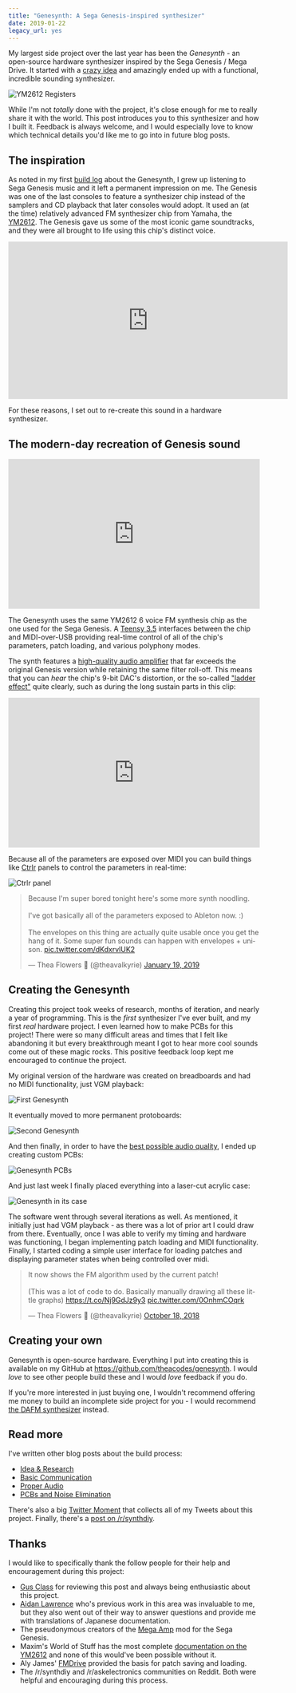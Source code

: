 ```yaml
---
title: "Genesynth: A Sega Genesis-inspired synthesizer"
date: 2019-01-22
legacy_url: yes
---
```


My largest side project over the last year has been the *Genesynth* - an open-source hardware synthesizer inspired by the Sega Genesis / Mega Drive. It started with a [crazy idea](../genesynth-part-1-idea-and-research) and amazingly ended up with a functional, incredible sounding synthesizer.

![YM2612 Registers](../static/genesynth-promo.jpg)

While I'm not *totally* done with the project, it's close enough for me to really share it with the world. This post introduces you to this synthesizer and how I built it. Feedback is always welcome, and I would especially love to know which technical details you'd like me to go into in future blog posts.


## The inspiration

As noted in my first [build log](../genesynth-part-1-idea-and-research) about the Genesynth, I grew up listening to Sega Genesis music and it left a permanent impression on me. The Genesis was one of the last consoles to feature a synthesizer chip instead of the samplers and CD playback that later consoles would adopt. It used an (at the time) relatively advanced FM synthesizer chip from Yamaha, the [YM2612](https://en.wikipedia.org/wiki/Yamaha_YM2612). The Genesis gave us some of the most iconic game soundtracks, and they were all brought to life using this chip's distinct voice.

<iframe width="560" height="315" src="https://www.youtube.com/embed/_T7hdIh-gtw" frameborder="0" allow="autoplay; encrypted-media" allowfullscreen></iframe>

For these reasons, I set out to re-create this sound in a hardware synthesizer.


## The modern-day recreation of Genesis sound

<iframe width="100%" height="300" scrolling="no" frameborder="no" allow="autoplay" src="https://w.soundcloud.com/player/?url=https%3A//api.soundcloud.com/tracks/558684303%3Fsecret_token%3Ds-ywqmF&color=%23433b38&auto_play=false&hide_related=false&show_comments=true&show_user=true&show_reposts=false&show_teaser=true&visual=true"></iframe>

The Genesynth uses the same YM2612 6 voice FM synthesis chip as the one used for the Sega Genesis. A [Teensy 3.5](https://www.pjrc.com/store/teensy35.html) interfaces between the chip and MIDI-over-USB providing real-time control of all of the chip's parameters, patch loading, and various polyphony modes.

The synth features a [high-quality audio amplifier](../genesynth-part-3-proper-audio) that far exceeds the original Genesis version while retaining the same filter roll-off. This means that you can *hear* the chip's 9-bit DAC's distortion, or the so-called ["ladder effect"](http://alyjameslab.blogspot.com/2013/06/ym2612-ladder-effect-suite.html) quite clearly, such as during the long sustain parts in this clip:

<iframe width="100%" height="300" scrolling="no" frameborder="no" allow="autoplay" src="https://w.soundcloud.com/player/?url=https%3A//api.soundcloud.com/tracks/524990358%3Fsecret_token%3Ds-vg1gD&color=%23433b38&auto_play=false&hide_related=false&show_comments=true&show_user=true&show_reposts=false&show_teaser=true&visual=true"></iframe>

Because all of the parameters are exposed over MIDI you can build things like [Ctrlr](http://ctrlr.org/) panels to control the parameters in real-time:

![Ctrlr panel](../static/genesynth-ctrlr-panel.png)

<blockquote class="twitter-tweet" data-lang="en"><p lang="en" dir="ltr">Because I&#39;m super bored tonight here&#39;s some more synth noodling.<br><br>I&#39;ve got basically all of the parameters exposed to Ableton now. :)<br><br>The envelopes on this thing are actually quite usable once you get the hang of it. Some super fun sounds can happen with envelopes + unison. <a href="https://t.co/dKdxrvlUK2">pic.twitter.com/dKdxrvlUK2</a></p>&mdash; Thea Flowers 🌺 (@theavalkyrie) <a href="https://twitter.com/theavalkyrie/status/1086522285651947520?ref_src=twsrc%5Etfw">January 19, 2019</a></blockquote>
<script async src="https://platform.twitter.com/widgets.js" charset="utf-8"></script>

## Creating the Genesynth

Creating this project took weeks of research, months of iteration, and nearly a year of programming. This is the *first* synthesizer I've ever built, and my first *real* hardware project. I even learned how to make PCBs for this project! There were so many difficult areas and times that I felt like abandoning it but every breakthrough meant I got to hear more cool sounds come out of these magic rocks. This positive feedback loop kept me encouraged to continue the project.

My original version of the hardware was created on breadboards and had no MIDI functionality, just VGM playback:

![First Genesynth](../static/genesynth-breadboard.jpg)

It eventually moved to more permanent protoboards:

![Second Genesynth](../static/genesynth-protoboard.jpg)

And then finally, in order to have the [best possible audio quality](../genesynth-part-4-cleaning-up-the-noise-in-synth-audio-amplifier), I ended up creating custom PCBs:

![Genesynth PCBs](../static/genesynth-pcbs.jpg)

And just last week I finally placed everything into a laser-cut acrylic case:

![Genesynth in its case](../static/genesynth-case.jpg)

The software went through several iterations as well. As mentioned, it initially just had VGM playback - as there was a lot of prior art I could draw from there. Eventually, once I was able to verify my timing and hardware was functioning, I began implementing patch loading and MIDI functionality. Finally, I started coding a simple user interface for loading patches and displaying parameter states when being controlled over midi.

<blockquote class="twitter-tweet" data-lang="en"><p lang="en" dir="ltr">It now shows the FM algorithm used by the current patch!<br><br>(This was a lot of code to do. Basically manually drawing all these little graphs) <a href="https://t.co/Nj9GdJz9y3">https://t.co/Nj9GdJz9y3</a> <a href="https://t.co/0OnhmCOqrk">pic.twitter.com/0OnhmCOqrk</a></p>&mdash; Thea Flowers 🌺 (@theavalkyrie) <a href="https://twitter.com/theavalkyrie/status/1052809544479342592?ref_src=twsrc%5Etfw">October 18, 2018</a></blockquote>
<script async src="https://platform.twitter.com/widgets.js" charset="utf-8"></script>

## Creating your own

Genesynth is open-source hardware. Everything I put into creating this is available on my GitHub at https://github.com/theacodes/genesynth. I would *love* to see other people build these and I would *love* feedback if you do.

If you're more interested in just buying one, I wouldn't recommend offering me money to build an incomplete side project for you - I would recommend [the DAFM synthesizer](https://www.tindie.com/products/Kasser/dafm-synth-genesis-ym2612-ym3438/) instead.

## Read more

I've written other blog posts about the build process:

* [Idea & Research](../genesynth-part-1-idea-and-research)
* [Basic Communication](../genesynth-part-2-basic-communication)
* [Proper Audio](../genesynth-part-3-proper-audio)
* [PCBs and Noise Elimination](../genesynth-part-4-cleaning-up-the-noise-in-synth-audio-amplifier)

There's also a big [Twitter Moment](https://twitter.com/i/moments/1016762308553371648) that collects all of my Tweets about this project. Finally, there's a [post on /r/synthdiy](https://www.reddit.com/r/synthdiy/comments/ahtl2r/yall_seemed_to_like_my_sega_genesis_inspired/).

## Thanks

I would like to specifically thank the follow people for their help and encouragement during this project:

* [Gus Class](https://gusclass.com/) for reviewing this post and always being enthusiastic about this project.
* [Aidan Lawrence](https://www.aidanlawrence.com/) who's previous work in this area was invaluable to me, but they also went out of their way to answer questions and provide me with translations of Japanese documentation.
* The pseudonymous creators of the [Mega Amp](http://www.sega-16.com/forum/showthread.php?26568-Introducing-the-Mega-Amp-The-universal-Genesis-audio-circuit) mod for the Sega Genesis.
* Maxim's World of Stuff has the most complete [documentation on the YM2612](http://www.smspower.org/maxim/Documents/YM2612) and none of this would've been possible without it.
* Aly James' [FMDrive](http://www.alyjameslab.com/alyjameslabfmdrive.html) provided the basis for patch saving and loading.
* The /r/synthdiy and /r/askelectronics communities on Reddit. Both were helpful and encouraging during this process.

